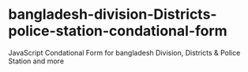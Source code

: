 # bangladesh-division-Districts-police-station-condational-form
JavaScript Condational Form for bangladesh Division, Districts &amp; Police Station and more
